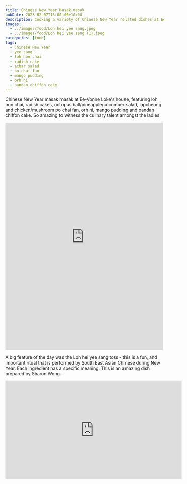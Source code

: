 ```yaml
---
title: Chinese New Year Masak masak
pubDate: 2023-02-07T13:00:00+10:00
description: Cooking a variety of Chinese New Year related dishes at Ee Vonne's house
images:
  - ../images/food/Loh hei yee sang.jpeg
  - ../images/food/Loh hei yee sang (1).jpeg
categories: [food]
tags:
  - Chinese New Year
  - yee sang
  - loh hon chai
  - radish cake
  - achar salad
  - po chai fan
  - mango pudding
  - orh ni
  - pandan chiffon cake
---
```


Chinese New Year masak masak at Ee-Vonne Loke's house, featuring loh hon chai, radish cakes, octopus ball/pineapple/cucumber salad, lapcheong and chicken/mushroom po chai fan, orh ni, mango pudding and pandan chiffon cake. So amazing to witness the culinary talent amongst the ladies.

<iframe src="https://www.facebook.com/plugins/post.php?href=https%3A%2F%2Fwww.facebook.com%2Fchris1.tham%2Fposts%2Fpfbid02Jv8BuBLwYQhED99vnQ7RTUmJEdTu7CNhkmPAYBg4FZtbpQwMT5gneZfsudiQy7Efl&show_text=true&width=500" width="500" height="723" style="border:none;overflow:hidden" scrolling="no" frameborder="0" allowfullscreen="true" allow="autoplay; clipboard-write; encrypted-media; picture-in-picture; web-share"></iframe>

A big feature of the day was the Loh hei yee sang toss - this is a fun, and important ritual that is performed by South East Asian Chinese during New Year. Each ingredient has a specific meaning. This is an amazing dish prepared by Sharon Wong.

<iframe src="https://www.facebook.com/plugins/video.php?height=314&href=https%3A%2F%2Fwww.facebook.com%2Fchris1.tham%2Fvideos%2F6395050037195789%2F&show_text=false&width=560&t=0" width="560" height="314" style="border:none;overflow:hidden" scrolling="no" frameborder="0" allowfullscreen="true" allow="autoplay; clipboard-write; encrypted-media; picture-in-picture; web-share" allowFullScreen="true"></iframe>

